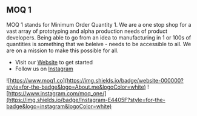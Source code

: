 ## MOQ 1

<!--

**Here are some ideas to get you started:**

🙋‍♀️ A short introduction - what is your organization all about?
🌈 Contribution guidelines - how can the community get involved?
👩‍💻 Useful resources - where can the community find your docs? Is there anything else the community should know?
🍿 Fun facts - what does your team eat for breakfast?
🧙 Remember, you can do mighty things with the power of [Markdown](https://docs.github.com/github/writing-on-github/getting-started-with-writing-and-formatting-on-github/basic-writing-and-formatting-syntax)
-->

MOQ 1 stands for Minimum Order Quantity 1. We are a one stop shop for a vast array of prototyping and alpha production needs of product developers. Being able to go from an idea to manufacturing in 1 or 100s of quantities is something that we beleive - needs to be accessible to all. We are on a mission to make this possible for all.

- Visit our [Website](https://www.moq1.co) to get started
- Follow us on [Instagram](https://www.instagram.com/moq_one/)

![https://www.moq1.co](https://img.shields.io/badge/website-000000?style=for-the-badge&logo=About.me&logoColor=white)
![https://www.instagram.com/moq_one/](https://img.shields.io/badge/Instagram-E4405F?style=for-the-badge&logo=instagram&logoColor=white)
